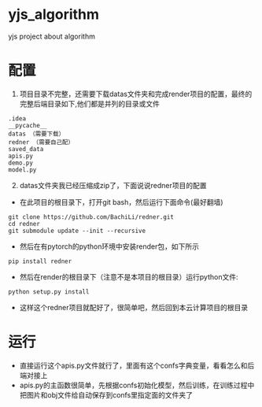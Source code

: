 # yjs_algorithm
yjs project about algorithm

# 配置
1. 项目目录不完整，还需要下载datas文件夹和完成render项目的配置，最终的完整后端目录如下,他们都是并列的目录或文件
```
.idea
__pycache__
datas （需要下载）
redner （需要自己配）
saved_data
apis.py
demo.py
model.py
```
2. datas文件夹我已经压缩成zip了，下面说说redner项目的配置
- 在此项目的根目录下，打开git bash，然后运行下面命令(最好翻墙)
```
git clone https://github.com/BachiLi/redner.git
cd redner
git submodule update --init --recursive
```
- 然后在有pytorch的python环境中安装render包，如下所示
```
pip install redner
```
- 然后在render的根目录下（注意不是本项目的根目录）运行python文件:
```
python setup.py install
```
- 这样这个redner项目就配好了，很简单吧，然后回到本云计算项目的根目录

# 运行
- 直接运行这个apis.py文件就行了，里面有这个confs字典变量，看看怎么和后端对接上
- apis.py的主函数很简单，先根据confs初始化模型，然后训练，在训练过程中把图片和obj文件给自动保存到confs里指定面的文件夹了
